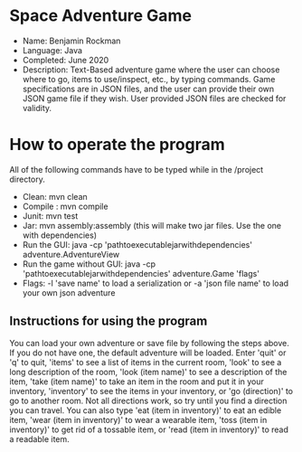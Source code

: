 # Space Adventure Game
* Name: Benjamin Rockman
* Language: Java
* Completed: June 2020
* Description: Text-Based adventure game where the user can choose where to go, items to use/inspect, etc., by typing commands. Game specifications are in JSON files, and the user can provide their own JSON game file if they wish. User provided JSON files are checked for validity.

# How to operate the program
All of the following commands have to be typed while in the /project directory.
* Clean:  mvn clean
* Compile : mvn compile
* Junit: mvn test
* Jar: mvn assembly:assembly (this will make two jar files.  Use the one with dependencies)
* Run the GUI: java -cp 'pathtoexecutablejarwithdependencies' adventure.AdventureView
* Run the game without GUI: java -cp 'pathtoexecutablejarwithdependencies' adventure.Game 'flags'
* Flags: -l 'save name' to load a serialization or -a 'json file name' to load your own json adventure

## Instructions for using the program
You can load your own adventure or save file by following the steps above. If you do not have one, the default adventure will be loaded. Enter 'quit' or 'q' to quit, 'items' to see a list of items in the current room, 'look' to see a long description of the room, 'look (item name)' to see a description of the item, 'take (item name)' to take an item in the room and put it in your inventory, 'inventory' to see the items in your inventory, or 'go (direction)' to go to another room. Not all directions work, so try until you find a direction you can travel. You can also type 'eat (item in inventory)' to eat an edible item, 'wear (item in inventory)' 
to wear a wearable item, 'toss (item in inventory)' to get rid of a tossable item, or 
'read (item in inventory)' to read a readable item.
